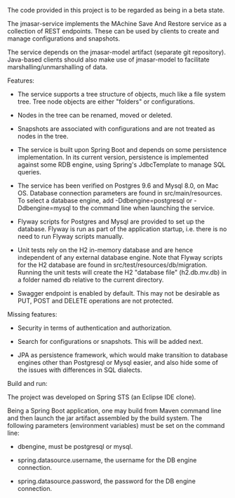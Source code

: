 The code provided in this project is to be regarded as being in a beta state.

The jmasar-service implements the MAchine Save And Restore service as a collection
of REST endpoints. These can be used by clients to create and manage configurations and
snapshots. 

The service depends on the jmasar-model artifact (separate git repository). 
Java-based clients should also make use of jmasar-model to facilitate 
marshalling/unmarshalling of data.

Features:

* The service supports a tree structure of objects, much like a file system tree. 
Tree node objects are either "folders" or configurations. 

* Nodes in the tree can be renamed, moved or deleted. 

* Snapshots are associated with configurations and are not treated as nodes in
the tree.

* The service is built upon Spring Boot and depends on some persistence 
implementation. In its current version, persistence is implemented against
some RDB engine, using Spring's JdbcTemplate to manage SQL queries.

* The service has been verified on Postgres 9.6 and Mysql 8.0, on Mac OS. Database 
connection parameters are found in src/main/resources. To select a database engine, add
-Ddbengine=postgresql or -Ddbengine=mysql to the command line when launching
the service.

* Flyway scripts for Postgres and Mysql are provided to set up the database. 
Flyway is run as part of the application startup, i.e. there is no need to 
run Flyway scripts manually.

* Unit tests rely on the H2 in-memory database and are hence independent of any
external database engine. Note that Flyway scripts for the H2 database are found
in src/test/resources/db/migration. Running the unit tests will create the H2
"database file" (h2.db.mv.db) in a folder named db relative to the current directory.

* Swagger endpoint is enabled by default. This may not be desirable as PUT, POST 
and DELETE operations are not protected.

Missing features:

* Security in terms of authentication and authorization.

* Search for configurations or snapshots. This will be added next.

* JPA as persistence framework, which would make transition to database engines
other than Postgresql or Mysql easier, and also hide some of the issues with
differences in SQL dialects.

Build and run:

The project was developed on Spring STS (an Eclipse IDE clone).

Being a Spring Boot application, one may build from Maven command line and 
then launch the jar artifact assembled by the build system. The following 
parameters (environment variables) must be set on the command line:

* dbengine, must be postgresql or mysql. 

* spring.datasource.username, the username for the DB engine connection.

* spring.datasource.password, the password for the DB engine connection. 


